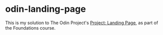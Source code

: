 # odin-landing-page
This is my solution to The Odin Project's [Project: Landing Page](https://www.theodinproject.com/lessons/foundations-landing-page), as part of the Foundations course.

